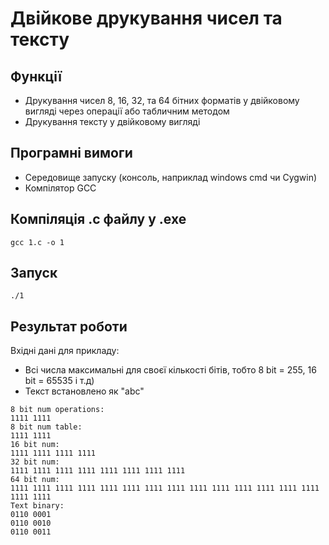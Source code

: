 # Двійкове друкування чисел та тексту

## Функції

- Друкування чисел 8, 16, 32, та 64 бітних форматів у двійковому вигляді через операції або табличним методом
- Друкування тексту у двійковому вигляді

## Програмні вимоги

- Середовище запуску (консоль, наприклад windows cmd чи Cygwin)
- Компілятор GCC

## Компіляція .c файлу у .exe

```
gcc 1.c -o 1
```

## Запуск

```
./1
```

## Результат роботи

Вхідні дані для прикладу:
- Всі числа максимальні для своєї кількості бітів, тобто 8 bit = 255, 16 bit = 65535 і т.д)
- Текст встановлено як "abc"

```
8 bit num operations:
1111 1111
8 bit num table:
1111 1111
16 bit num:
1111 1111 1111 1111
32 bit num:
1111 1111 1111 1111 1111 1111 1111 1111
64 bit num:
1111 1111 1111 1111 1111 1111 1111 1111 1111 1111 1111 1111 1111 1111 1111 1111
Text binary:
0110 0001
0110 0010
0110 0011
```
